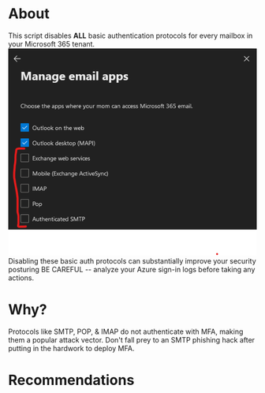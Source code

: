 # About
This script disables **ALL** basic authentication protocols for every mailbox in your Microsoft 365 tenant.
![alt text](screenshot1.png)
Disabling these basic auth protocols can substantially improve your security posturing
BE CAREFUL -- analyze your Azure sign-in logs before taking any actions.

# Why?
Protocols like SMTP, POP, & IMAP do not authenticate with MFA, making them a popular attack vector.
Don't fall prey to an SMTP phishing hack after putting in the hardwork to deploy MFA.

# Recommendations
